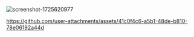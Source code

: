 ![screenshot-1725620977](https://github.com/user-attachments/assets/abf4e0ce-7cd1-44f2-8e2c-391f39258fac)


https://github.com/user-attachments/assets/41c0f4c6-a5b1-48de-b810-78e06192a44d

